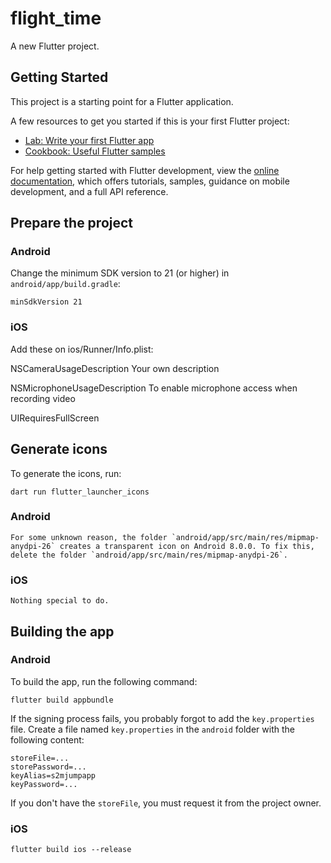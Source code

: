 # flight_time

A new Flutter project.

## Getting Started

This project is a starting point for a Flutter application.

A few resources to get you started if this is your first Flutter project:

- [Lab: Write your first Flutter app](https://docs.flutter.dev/get-started/codelab)
- [Cookbook: Useful Flutter samples](https://docs.flutter.dev/cookbook)

For help getting started with Flutter development, view the
[online documentation](https://docs.flutter.dev/), which offers tutorials,
samples, guidance on mobile development, and a full API reference.

## Prepare the project

### Android

Change the minimum SDK version to 21 (or higher) in `android/app/build.gradle`:

    minSdkVersion 21


### iOS

Add these on ios/Runner/Info.plist:

<key>NSCameraUsageDescription</key>
<string>Your own description</string>

<key>NSMicrophoneUsageDescription</key>
<string>To enable microphone access when recording video</string>

<key>UIRequiresFullScreen</key>
<true/>

## Generate icons

To generate the icons, run:

    dart run flutter_launcher_icons

### Android

    For some unknown reason, the folder `android/app/src/main/res/mipmap-anydpi-26` creates a transparent icon on Android 8.0.0. To fix this, delete the folder `android/app/src/main/res/mipmap-anydpi-26`.

### iOS

    Nothing special to do.

## Building the app

### Android

To build the app, run the following command:

    flutter build appbundle

If the signing process fails, you probably forgot to add the `key.properties` file. Create a file named `key.properties` in the `android` folder with the following content:

    storeFile=...
    storePassword=...  
    keyAlias=s2mjumpapp
    keyPassword=...

If you don't have the `storeFile`, you must request it from the project owner.

### iOS

    flutter build ios --release